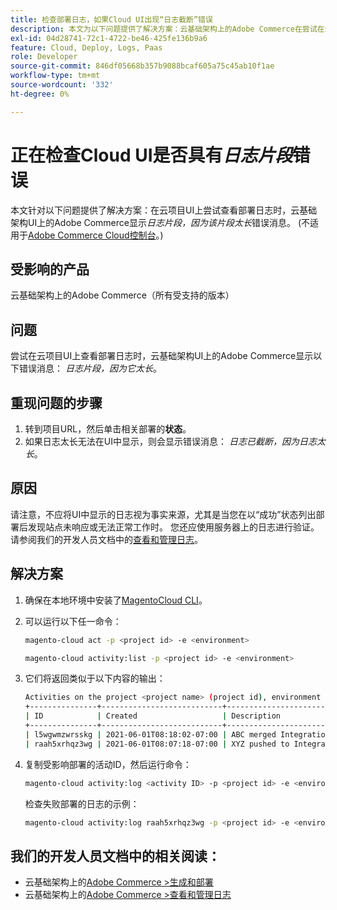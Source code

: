 ```yaml
---
title: 检查部署日志，如果Cloud UI出现“日志截断”错误
description: 本文为以下问题提供了解决方案：云基础架构上的Adobe Commerce在尝试在云项目UI上查看部署日志时，显示*日志片段，因为它太长*错误消息。
exl-id: 04d28741-72c1-4722-be46-425fe136b9a6
feature: Cloud, Deploy, Logs, Paas
role: Developer
source-git-commit: 846df05668b357b9088bcaf605a75c45ab10f1ae
workflow-type: tm+mt
source-wordcount: '332'
ht-degree: 0%

---
```


# 正在检查Cloud UI是否具有&#x200B;*日志片段*&#x200B;错误

本文针对以下问题提供了解决方案：在云项目UI上尝试查看部署日志时，云基础架构UI上的Adobe Commerce显示&#x200B;*日志片段，因为该片段太长*&#x200B;错误消息。 (不适用于[Adobe Commerce Cloud控制台](https://console.adobecommerce.com/)。)

## 受影响的产品

云基础架构上的Adobe Commerce（所有受支持的版本）

## 问题

尝试在云项目UI上查看部署日志时，云基础架构UI上的Adobe Commerce显示以下错误消息： *日志片段，因为它太长*。

## 重现问题的步骤

1. 转到项目URL，然后单击相关部署的&#x200B;**状态**。
1. 如果日志太长无法在UI中显示，则会显示错误消息： *日志已截断，因为日志太长*。

## 原因

请注意，不应将UI中显示的日志视为事实来源，尤其是当您在以“成功”状态列出部署后发现站点未响应或无法正常工作时。 您还应使用服务器上的日志进行验证。 请参阅我们的开发人员文档中的[查看和管理日志](https://experienceleague.adobe.com/docs/commerce-cloud-service/user-guide/develop/test/log-locations.html)。

## 解决方案

1. 确保在本地环境中安装了[MagentoCloud CLI](https://experienceleague.adobe.com/docs/commerce-cloud-service/user-guide/dev-tools/cloud-cli.html)。
1. 可以运行以下任一命令：

   ```bash
   magento-cloud act -p <project id> -e <environment>
   ```

   ```bash
   magento-cloud activity:list -p <project id> -e <environment>
   ```

1. 它们将返回类似于以下内容的输出：

   ```bash
   Activities on the project <project name> (project id), environment <environment>:
   +---------------+---------------------------+-------------------------------------+----------+----------+---------+
   | ID            | Created                   | Description                         | Progress | State    | Result  |
   +---------------+---------------------------+-------------------------------------+----------+----------+---------+
   | l5wgwmzwrsskg | 2021-06-01T08:18:02-07:00 | ABC merged Integration into Staging | 100%     | complete | success |
   | raah5xrhqz3wg | 2021-06-01T08:07:18-07:00 | XYZ pushed to Integration           | 100%     | complete | failure |
   ```

1. 复制受影响部署的活动ID，然后运行命令：

   ```bash
   magento-cloud activity:log <activity ID> -p <project id> -e <environment>
   ```

   检查失败部署的日志的示例：

   ```bash
   magento-cloud activity:log raah5xrhqz3wg -p <project id> -e <environment>
   ```

## 我们的开发人员文档中的相关阅读：

* 云基础架构上的[Adobe Commerce >生成和部署](https://experienceleague.adobe.com/docs/commerce-cloud-service/user-guide/configure/env/configure-env-yaml.html)
* 云基础架构上的[Adobe Commerce >查看和管理日志](https://experienceleague.adobe.com/docs/commerce-cloud-service/user-guide/develop/test/log-locations.html)
